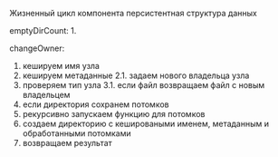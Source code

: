 Жизненный цикл компонента
персистентная структура данных

emptyDirCount:
  1. 

changeOwner:
  1. кешируем имя узла
  2. кешируем метаданные
  2.1. задаем нового владельца узла
  3. проверяем тип узла
  3.1. если файл возвращаем файл с новым владельцем
  4. если директория сохранем потомков
  5. рекурсивно запускаем функцию для потомков
  6. создаем директорию с кешироваными именем, метаданным и обработанными потомками
  7. возвращаем результат